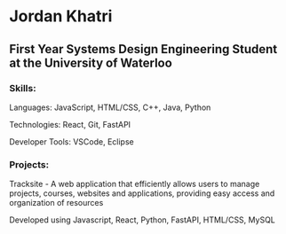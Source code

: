 # Jordan Khatri
## First Year Systems Design Engineering Student at the University of Waterloo

### Skills:
Languages: JavaScript, HTML/CSS, C++, Java, Python

Technologies: React, Git, FastAPI

Developer Tools: VSCode, Eclipse

### Projects:
Tracksite - A web application that efficiently allows users to manage projects, courses, websites and applications, providing easy access and organization of resources

Developed using Javascript, React, Python, FastAPI, HTML/CSS, MySQL
